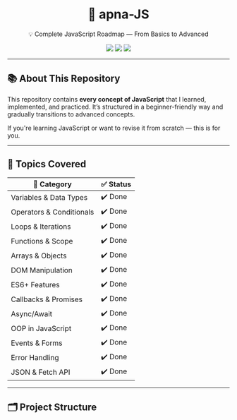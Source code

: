 <h1 align="center">🚀 apna-JS</h1>

<p align="center">
  💡 Complete JavaScript Roadmap — From Basics to Advanced
</p>

<p align="center">
  <a href="https://developer.mozilla.org/en-US/docs/Web/JavaScript"><img src="https://img.shields.io/badge/Learning-JavaScript-yellow?style=for-the-badge&logo=javascript" /></a>
  <a href="https://github.com/shoaib3474/apna-JS"><img src="https://img.shields.io/github/repo-size/shoaib3474/apna-JS?style=for-the-badge" /></a>
  <a href="https://github.com/shoaib3474/apna-JS/commits/main"><img src="https://img.shields.io/github/last-commit/shoaib3474/apna-JS?style=for-the-badge" /></a>
</p>

---

## 📚 About This Repository

This repository contains **every concept of JavaScript** that I learned, implemented, and practiced. It’s structured in a beginner-friendly way and gradually transitions to advanced concepts.

If you're learning JavaScript or want to revise it from scratch — this is for you.

---

## 🧠 Topics Covered

| 📁 Category              | ✅ Status |
|--------------------------|-----------|
| Variables & Data Types   | ✔️ Done |
| Operators & Conditionals | ✔️ Done |
| Loops & Iterations       | ✔️ Done |
| Functions & Scope        | ✔️ Done |
| Arrays & Objects         | ✔️ Done |
| DOM Manipulation         | ✔️ Done |
| ES6+ Features            | ✔️ Done |
| Callbacks & Promises     | ✔️ Done |
| Async/Await              | ✔️ Done |
| OOP in JavaScript        | ✔️ Done |
| Events & Forms           | ✔️ Done |
| Error Handling           | ✔️ Done |
| JSON & Fetch API         | ✔️ Done |

---

## 🗂️ Project Structure

